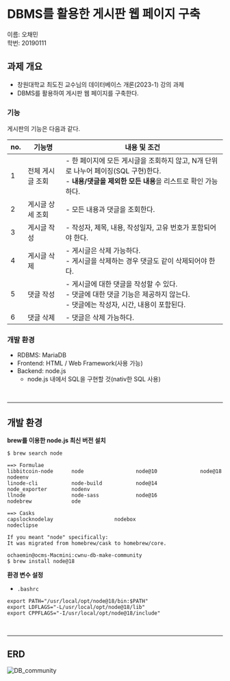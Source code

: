 # DBMS를 활용한 게시판 웹 페이지 구축

이름: 오채민  
학번: 20190111

## 과제 개요
- 창원대학교 최도진 교수님의 데이터베이스 개론(2023-1) 강의 과제
- DBMS를 활용하여 게시판 웹 페이지를 구축한다.

### 기능

게시판의 기능은 다음과 같다.

| no. | 기능명 | 내용 및 조건 |
|--|--|--|
|1| 전체 게시글 조회  | - 한 페이지에 모든 게시글을 조회하지 않고, N개 단위로 나누어 페이징(SQL 구현)한다. <br> - **내용/댓글을 제외한 모든 내용**을 리스트로 확인 가능하다.|
|2 |게시글 상세 조회 |  - 모든 내용과 댓글을 조회한다.|
|3 |게시글 작성 |- 작성자, 제목, 내용, 작성일자, 고유 번호가 포함되어야 한다. |
|4 |게시글 삭제 |- 게시글은 삭제 가능하다. <br> - 게시글을 삭제하는 경우 댓글도 같이 삭제되어야 한다.|
|5 |댓글 작성 |  - 게시글에 대한 댓글을 작성할 수 있다. <br> - 댓글에 대한 댓글 기능은 제공하지 않는다. <br> - 댓글에는 작성자, 시간, 내용이 포함된다. |
|6 |댓글 삭제 |- 댓글은 삭제 가능하다. |

### 개발 환경

- RDBMS: MariaDB
- Frontend: HTML / Web Framework(사용 가능)
- Backend: node.js
  - node.js 내에서 SQL을 구현할 것(nativ한 SQL 사용)

<br>

---

## 개발 환경

**brew를 이용한 node.js 최신 버전 설치**

```
$ brew search node

==> Formulae
libbitcoin-node      node                 node@10              node@18              nodeenv
linode-cli           node-build           node@14              node_exporter        nodenv
llnode               node-sass            node@16              nodebrew             ode

==> Casks
capslocknodelay                    nodebox                            nodeclipse

If you meant "node" specifically:
It was migrated from homebrew/cask to homebrew/core.
```

```
ochaemin@ocms-Macmini:cwnu-db-make-community
$ brew install node@18
```

**환경 변수 설정**
- `.bashrc`

```
export PATH="/usr/local/opt/node@18/bin:$PATH"
export LDFLAGS="-L/usr/local/opt/node@18/lib"
export CPPFLAGS="-I/usr/local/opt/node@18/include"
```

<br>

---

## ERD

![DB_community](https://github.com/chaemino/cwnu-db-make-community/assets/107089629/275fce64-3a7e-47d1-a43d-133f74e7c08b)

<br>

